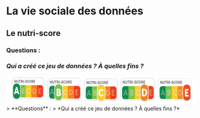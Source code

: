 # **La vie sociale des données**
## Le nutri-score
### **Questions** : 
### *Qui a créé ce jeu de données ? À quelles fins ?*
<img src="declinaison-logo-nutriscore.jpg" width="647" height="75">
> **Questions** :
> *Qui a créé ce jeu de données ? À quelles fins ?*
